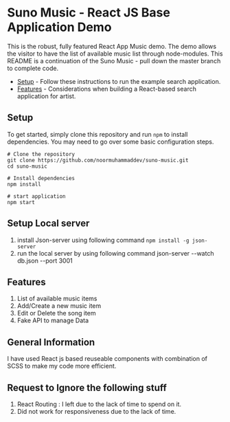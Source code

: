 # Suno Music - React JS Base Application Demo

This is the robust, fully featured React App Music demo. The demo allows the visitor to have the list of available music list through node-modules. This README is a continuation of the Suno Music - pull down the master branch to complete code.

- [Setup](#setup) - Follow these instructions to run the example search application.
- [Features](#features) - Considerations when building a React-based search application for artist.

## Setup

To get started, simply clone this repository and run `npm` to install dependencies. You may need to go over some basic configuration steps.

```
# Clone the repository
git clone https://github.com/noormuhammaddev/suno-music.git
cd suno-music

# Install dependencies
npm install

# start application
npm start
```

## Setup Local server
1. install Json-server using following command
   `npm install -g json-server`
2. run the local server by using following command
   json-server --watch db.json --port 3001




## Features

1. List of available music items
2. Add/Create a new music item
3. Edit or Delete the song item
4. Fake API to manage Data



## General Information
I have used React js based reuseable components with combination of SCSS to make my code more efficient. 

## Request to Ignore the following stuff
1. React Routing : I left due to the lack of time to spend on it.
2. Did not work for responsiveness due to the lack of time. 
